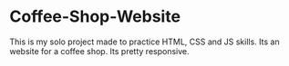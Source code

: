 # Coffee-Shop-Website
This is my solo project made to practice HTML, CSS and JS skills. Its an website for a coffee shop. Its pretty responsive.
